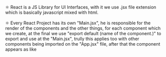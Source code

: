 ⚛︎ React is a JS Library for UI Interfaces, with it we use .jsx file extension which is basically javascript mixed with html. <br> <br>
⚛︎ Every React Project has its own "Main.jsx", he is responsible for the render of the components and the other things, for each component which we create, at the final we use "export default (name of the component.)" to export and use at the "Main.jsx", trully this applies too with other components being imported on the "App.jsx" file, after that the component appears as like <Title/>, different of the normal html tags, the component appears with a different color.
<br> <br>
⚛︎ React has components, which is .jsx files separated what has javascript function returning html elemments, inside of it, we can use normal javascript variables on the html content, this apply for img resizing, and simple math calculations, this is known by interpolation. <br> <br>
⚛︎ Props in React, works as special properties for the components, but we can edit only if we use them as parameters on the function and the interpolation, which we can use it normally but with more additional things, like write js if/else conditionals and etc..., for the stylish, we do the same thing, but at the html elemment, we use: "style={{color: "the prop with the value."}}", with that we can write css togheter and change the style of our project, so basically, with the props we can do more than if we just use normal interpolation. <br> <br> 

▶️ to know more, i´ve been watched this guy, which its teach react on 1 hour: https://www.youtube.com/watch?v=hd2B7XQAFls&list=PL2Fdisxwzt_c4dlgeANTt8npMM9T5-ATk.

❗ Im Still Learning so ill upload more and more files. React is awesome :) <br> <br> 
❗ You can check the same files. uploaded to this repository, since you acces the file source code, to see for yourself the changes.
